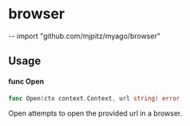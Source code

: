 # browser
--
    import "github.com/mjpitz/myago/browser"


## Usage

#### func  Open

```go
func Open(ctx context.Context, url string) error
```
Open attempts to open the provided url in a browser.
